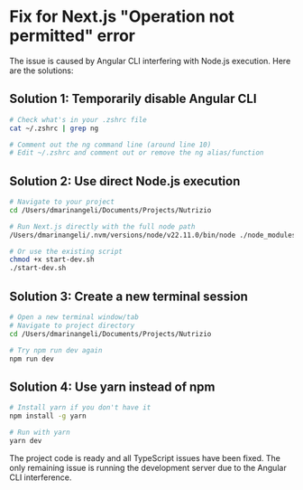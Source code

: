 # Fix for Next.js "Operation not permitted" error

The issue is caused by Angular CLI interfering with Node.js execution. Here are the solutions:

## Solution 1: Temporarily disable Angular CLI
```bash
# Check what's in your .zshrc file
cat ~/.zshrc | grep ng

# Comment out the ng command line (around line 10)
# Edit ~/.zshrc and comment out or remove the ng alias/function
```

## Solution 2: Use direct Node.js execution
```bash
# Navigate to your project
cd /Users/dmarinangeli/Documents/Projects/Nutrizio

# Run Next.js directly with the full node path
/Users/dmarinangeli/.nvm/versions/node/v22.11.0/bin/node ./node_modules/next/dist/bin/next dev

# Or use the existing script
chmod +x start-dev.sh
./start-dev.sh
```

## Solution 3: Create a new terminal session
```bash
# Open a new terminal window/tab
# Navigate to project directory
cd /Users/dmarinangeli/Documents/Projects/Nutrizio

# Try npm run dev again
npm run dev
```

## Solution 4: Use yarn instead of npm
```bash
# Install yarn if you don't have it
npm install -g yarn

# Run with yarn
yarn dev
```

The project code is ready and all TypeScript issues have been fixed. The only remaining issue is running the development server due to the Angular CLI interference.
